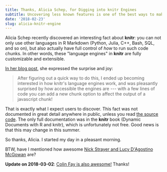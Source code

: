 ```yaml
---
title: Thanks, Alicia Schep, for Digging into knitr Engines
subtitle: Uncovering less known features is one of the best ways to make software authors happy
date: '2018-02-23'
slug: alicia-knitr-engine
---
```


Alicia Schep recently discovered an interesting fact about **knitr**: you can not only use other languages in R Markdown (Python, Julia, C++, Bash, SQL, and so on), but also actually have full control of _how_ to run such code chunks. In other words, these "language engines" in **knitr** are fully customizable and extensible. 

[In her blog post](http://www.aliciaschep.com/blog/js-rmarkdown/), she expressed the surprise and joy:

> After figuring out a quick way to do this, I ended up becoming interested in how knitr's language engines work, and was pleasantly surprised by how accessible the engines are --- with a few lines of code you can add a new chunk option to affect the output of a javascript chunk!

That is exactly what I expect users to discover. This fact was not documented in great detail anywhere in public, unless you read [the source code](https://github.com/yihui/knitr/blob/master/R/engine.R). The only full documentation was in the **knitr** book (Dynamic Documents with R and knitr), which is unfortunately not free. Good news is that this may change in this summer.

So thanks, Alicia. I started my day in a pleasant morning.

BTW, have I mentioned how awesome [Nick Strayer and Lucy D'Agostino McGowan](http://livefreeordichotomize.com) are?

**Update on 2018-03-02**: [Colin Fay is also awesome!](https://twitter.com/_ColinFay/status/969183208687448064) Thanks!
